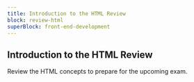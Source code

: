 ```yaml
---
title: Introduction to the HTML Review
block: review-html
superBlock: front-end-development
---
```


## Introduction to the HTML Review

Review the HTML concepts to prepare for the upcoming exam.
